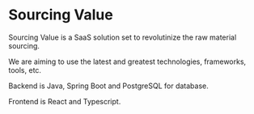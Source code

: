 # Sourcing Value
Sourcing Value is a SaaS solution set to revolutinize the raw material sourcing.

We are aiming to use the latest and greatest technologies, frameworks, tools, etc.

Backend is Java, Spring Boot and PostgreSQL for database.

Frontend is React and Typescript.

